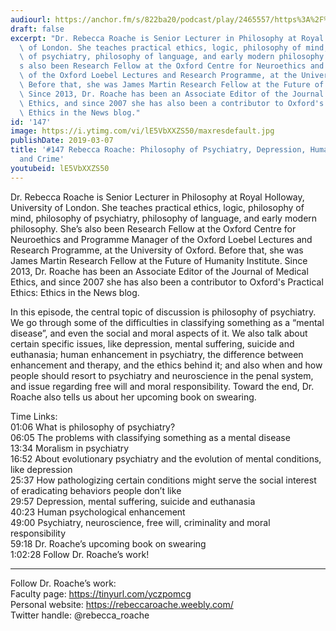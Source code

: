 ```yaml
---
audiourl: https://anchor.fm/s/822ba20/podcast/play/2465557/https%3A%2F%2Fd3ctxlq1ktw2nl.cloudfront.net%2Fproduction%2F2019-1-23%2F10378955-44100-2-4033cb39f3963.m4a
draft: false
excerpt: "Dr. Rebecca Roache is Senior Lecturer in Philosophy at Royal Holloway, University\
  \ of London. She teaches practical ethics, logic, philosophy of mind, philosophy\
  \ of psychiatry, philosophy of language, and early modern philosophy. She\u2019\
  s also been Research Fellow at the Oxford Centre for Neuroethics and Programme Manager\
  \ of the Oxford Loebel Lectures and Research Programme, at the University of Oxford.\
  \ Before that, she was James Martin Research Fellow at the Future of Humanity Institute.\
  \ Since 2013, Dr. Roache has been an Associate Editor of the Journal of Medical\
  \ Ethics, and since 2007 she has also been a contributor to Oxford's Practical Ethics:\
  \ Ethics in the News blog."
id: '147'
image: https://i.ytimg.com/vi/lE5VbXXZS50/maxresdefault.jpg
publishDate: 2019-03-07
title: '#147 Rebecca Roache: Philosophy of Psychiatry, Depression, Human Enhancement,
  and Crime'
youtubeid: lE5VbXXZS50
---
```

<div class="timelinks">

Dr. Rebecca Roache is Senior Lecturer in Philosophy at Royal Holloway, University of London. She teaches practical ethics, logic, philosophy of mind, philosophy of psychiatry, philosophy of language, and early modern philosophy. She’s also been Research Fellow at the Oxford Centre for Neuroethics and Programme Manager of the Oxford Loebel Lectures and Research Programme, at the University of Oxford. Before that, she was James Martin Research Fellow at the Future of Humanity Institute. Since 2013, Dr. Roache has been an Associate Editor of the Journal of Medical Ethics, and since 2007 she has also been a contributor to Oxford's Practical Ethics: Ethics in the News blog.

In this episode, the central topic of discussion is philosophy of psychiatry. We go through some of the difficulties in classifying something as a “mental disease”, and even the social and moral aspects of it. We also talk about certain specific issues, like depression, mental suffering, suicide and euthanasia; human enhancement in psychiatry, the difference between enhancement and therapy, and the ethics behind it; and also when and how people should resort to psychiatry and neuroscience in the penal system, and issue regarding free will and moral responsibility. Toward the end, Dr. Roache also tells us about her upcoming book on swearing.

Time Links:  
<time>01:06</time> What is philosophy of psychiatry?  
<time>06:05</time> The problems with classifying something as a mental disease                               
<time>13:34</time> Moralism in psychiatry                 
<time>16:52</time> About evolutionary psychiatry and the evolution of mental conditions, like depression                
<time>25:37</time> How pathologizing certain conditions might serve the social interest of eradicating behaviors people don’t like    
<time>29:57</time> Depression, mental suffering, suicide and euthanasia     
<time>40:23</time> Human psychological enhancement              
<time>49:00</time> Psychiatry, neuroscience, free will, criminality and moral responsibility          
<time>59:18</time> Dr. Roache’s upcoming book on swearing      
<time>1:02:28</time> Follow Dr. Roache’s work!      

---

Follow Dr. Roache’s work:  
Faculty page: https://tinyurl.com/yczpomcg  
Personal website: https://rebeccaroache.weebly.com/  
Twitter handle: @rebecca_roache
</div>

